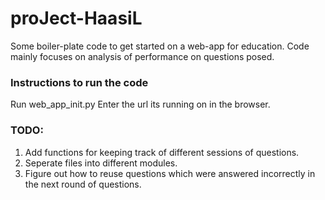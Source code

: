 # proJect-HaasiL

Some boiler-plate code to get started on a web-app for education. 
Code mainly focuses on analysis of performance on questions posed.

### Instructions to run the code
Run web_app_init.py 
Enter the url its running on in the browser. 

### TODO: 
1. Add functions for keeping track of different sessions of questions. 
2. Seperate files into different modules.
3. Figure out how to reuse questions which were answered incorrectly in the next round of questions. 
